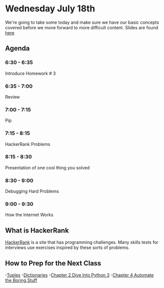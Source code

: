 # Wednesday July 18th
We're going to take some today and make sure we have our basic concepts covered before we move forward to more difficult content. Slides are found [here](http://jessicagarson.com/NYU-Intro-to-Python-March-1/)

## Agenda
### 6:30 - 6:35
Introduce Homework # 3
### 6:35 - 7:00
Review
### 7:00 - 7:15
Pip
### 7:15 - 8:15
HackerRank Problems
### 8:15 - 8:30
Presentation of one cool thing you solved
### 8:30 - 9:00
Debugging Hard Problems
### 9:00 - 9:30
How the Internet Works

## What is HackerRank
[HackerRank](https://www.hackerrank.com) is a site that has programming challenges. Many skills tests for interviews use exercises inspired by these sorts of problems.

## How to Prep for the Next Class
-[Tuples](https://www.digitalocean.com/community/tutorials/understanding-tuples-in-python-3)
-[Dictionaries](https://www.digitalocean.com/community/tutorials/understanding-dictionaries-in-python-3)
-[Chapter 2 Dive Into Python 3](http://www.diveintopython3.net/native-datatypes.html)
-[Chapter 4 Automate the Boring Stuff](https://automatetheboringstuff.com/chapter4/)
